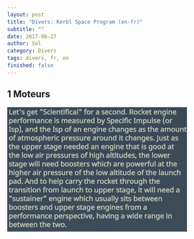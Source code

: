 ```yaml
---
layout: post
title: "Divers: Kerbl Space Program (en-fr)"
subtitle: ""
date: 2017-06-27
author: Sol
category: Divers
tags: divers, fr, en
finished: false
---
```


## 1 Moteurs

![alt](/00illustrations/ksp/engines1.png)
